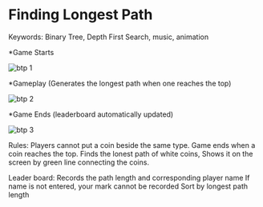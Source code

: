 # Finding Longest Path 
Keywords: Binary Tree, Depth First Search, music, animation

*Game Starts

![btp 1](https://user-images.githubusercontent.com/35883134/51577705-c91cbc80-1e88-11e9-855b-7a65d10b7c66.gif)

*Gameplay (Generates the longest path when one reaches the top)

![btp 2](https://user-images.githubusercontent.com/35883134/51577871-64159680-1e89-11e9-8805-e605561046cc.gif)

*Game Ends (leaderboard automatically updated)

![btp 3](https://user-images.githubusercontent.com/35883134/51578159-970c5a00-1e8a-11e9-915a-562f13a62603.gif)


Rules:
Players cannot put a coin beside the same type.
Game ends when a coin reaches the top.
Finds the lonest path of white coins,
Shows it on the screen by green line connecting the coins.

Leader board:
Records the path length and corresponding player name
If name is not entered, your mark cannot be recorded
Sort by longest path length
